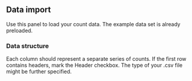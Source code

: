 ## Data import

Use this panel to load your count data. The example data set is already preloaded.

### Data structure

Each column should represent a separate series of counts. If the first row contains headers, mark the Header checkbox. The type of your .csv file might be further specified.
